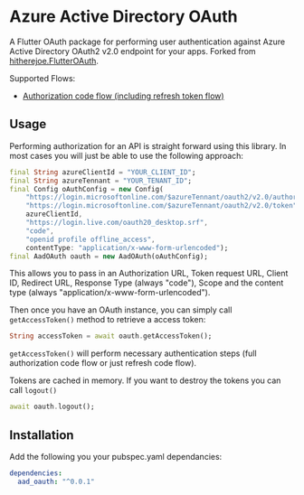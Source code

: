 # Azure Active Directory OAuth

A Flutter OAuth package for performing user authentication against Azure Active Directory OAuth2 v2.0 endpoint for your apps. Forked from [hitherejoe.FlutterOAuth](https://github.com/hitherejoe/FlutterOAuth).

Supported Flows:
 - [Authorization code flow (including refresh token flow)](https://docs.microsoft.com/en-us/azure/active-directory/develop/v2-oauth2-auth-code-flow)

## Usage

Performing authorization for an API is straight forward using this library. In most cases you
will just be able to use the following approach:

```dart
final String azureClientId = "YOUR_CLIENT_ID";
final String azureTennant = "YOUR_TENANT_ID";
final Config oAuthConfig = new Config(
    "https://login.microsoftonline.com/$azureTennant/oauth2/v2.0/authorize",
    "https://login.microsoftonline.com/$azureTennant/oauth2/v2.0/token",
    azureClientId,
    "https://login.live.com/oauth20_desktop.srf",
    "code",
    "openid profile offline_access",
    contentType: "application/x-www-form-urlencoded");
final AadOAuth oauth = new AadOAuth(oAuthConfig);
```

This allows you to pass in an Authorization URL, Token request URL, Client ID, Redirect URL, Response Type (always "code"), Scope
and the content type (always "application/x-www-form-urlencoded").

Then once you have an OAuth instance, you can simply call `getAccessToken()` method to retrieve a access token:

```dart
String accessToken = await oauth.getAccessToken();
```

`getAccessToken()` will perform necessary authentication steps (full authorization code flow or just refresh code flow).

Tokens are cached in memory. If you want to destroy the tokens you can call `logout()`

```dart
await oauth.logout();
```

## Installation

Add the following you your pubspec.yaml dependancies:

```yaml
dependencies:
  aad_oauth: "^0.0.1"
```

